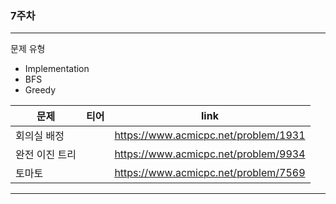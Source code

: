 ### 7주차
---
문제 유형
- Implementation
- BFS
- Greedy

| <center>문제</center> | <center>티어</center>                                                       | <center>link</center>                |
| --------------------- | --------------------------------------------------------------------------- | ------------------------------------ |
| 회의실 배정           | <img src="https://d2gd6pc034wcta.cloudfront.net/tier/9.svg" width="16px;">  | https://www.acmicpc.net/problem/1931 |
| 완전 이진 트리        | <img src="https://d2gd6pc034wcta.cloudfront.net/tier/10.svg" width="16px;"> | https://www.acmicpc.net/problem/9934 |
| 토마토                | <img src="https://d2gd6pc034wcta.cloudfront.net/tier/10.svg" width="16px;"> | https://www.acmicpc.net/problem/7569 |
---